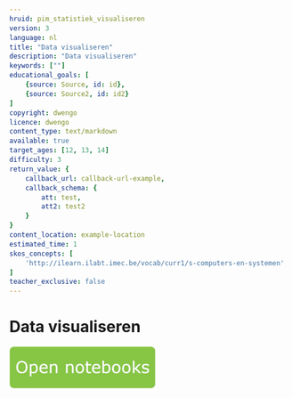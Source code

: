 ```yaml
---
hruid: pim_statistiek_visualiseren
version: 3
language: nl
title: "Data visualiseren"
description: "Data visualiseren"
keywords: [""]
educational_goals: [
    {source: Source, id: id}, 
    {source: Source2, id: id2}
]
copyright: dwengo
licence: dwengo
content_type: text/markdown
available: true
target_ages: [12, 13, 14]
difficulty: 3
return_value: {
    callback_url: callback-url-example,
    callback_schema: {
        att: test,
        att2: test2
    }
}
content_location: example-location
estimated_time: 1
skos_concepts: [
    'http://ilearn.ilabt.imec.be/vocab/curr1/s-computers-en-systemen'
]
teacher_exclusive: false
---
```


# Data visualiseren

[![](embed/Knop.png "Knop")](https://kiks.ilabt.imec.be/jupyterhub/?id=0370 "Notebook")
